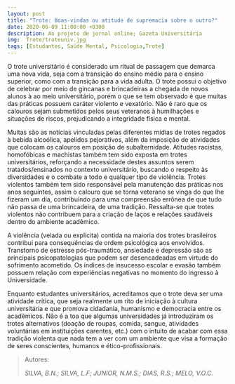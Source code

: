 ```yaml
---
layout: post
title: "Trote: Boas-vindas ou atitude de supremacia sobre o outro?"
date: 2020-06-09 11:00:00 +0300
description: Ao projeto de jornal online; Gazeta Universitária
img:  Trote/troteuniv.jpg
tags: [Estudantes, Saúde Mental, Psicologia,Trote] 
---
```


O trote universitário é considerado um ritual de passagem que demarca uma nova vida, seja com a transição do ensino médio para o ensino superior, como com a transição para a vida adulta. O trote possui o objetivo de celebrar por meio de gincanas e brincadeiras a chegada de novos alunos à ao meio universitário, porém o que se tem observado é que muitas das práticas possuem caráter violento e vexatório. Não é raro que os calouros sejam submetidos pelos seus veteranos à humilhações e situações de riscos, prejudicando a integridade física e mental.

Muitas são as notícias vinculadas pelas diferentes mídias de trotes regados à bebida alcoólica, apelidos pejorativos, além da imposição de atividades que colocam os calouros em posição de subalternidade. Atitudes racistas, homofóbicas e machistas também tem sido exposta em trotes universitários, reforçando a necessidade destes assuntos serem tratados/ensinados no contexto universitário, buscando o respeito às diversidades e o combate a todo e qualquer tipo de violência. Trotes violentos também tem sido responsável pela manutenção das práticas nos anos seguintes, assim o calouro que se torna veterano se vinga do que lhe fizeram um dia, contribuindo para uma compreensão errônea de que tudo não passa de uma brincadeira, de uma tradição. Ressalta-se que trotes violentos não contribuem para a criação de laços e relações saudáveis dentro do ambiente acadêmico.

A violência (velada ou explícita) contida na maioria dos trotes brasileiros contribui para consequências de ordem psicológica aos envolvidos. Transtorno de estresse pós-traumático, ansiedade e depressão são as principais psicopatologias que podem ser desencadeadas em virtude do sofrimento acometido. Os índices de insucesso escolar e evasão também possuem relação com experiências negativas no momento do ingresso à Universidade.

Enquanto estudantes universitários, acreditamos que o trote deva ser uma atividade crítica, que seja realmente um rito de iniciação à cultura universitária e que promova cidadania, humanismo e democracia entre os acadêmicos. Não é a toa que algumas universidades já introduziram os trotes alternativos (doação de roupas, comida, sangue, atividades voluntárias em instituições carentes, etc.) com o intuito de acabar com essa tradição violenta que nada tem a ver com um ambiente que visa a formação de seres conscientes, humanos e ético-profissionais.

> Autores:
>
> <cite> SILVA, B.N.; SILVA, L.F; JUNIOR, N.M.S.; DIAS, R.S.; MELO, V.O.C. </cite> 
